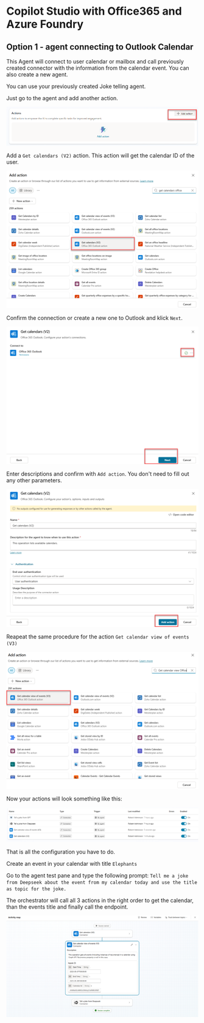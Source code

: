 # Copilot Studio with Office365 and Azure Foundry

## Option 1 - agent connecting to Outlook Calendar
This Agent will connect to user calendar or mailbox and call previously created connector with the information from the calendar event. You can also create a new agent.

You can use your previously created Joke telling agent.

Just go to the agent and add another action.

![alt text](main/imgs_mcs/cs_calendar1.png)

Add a `Get calendars (V2)` action. This action will get the calendar ID of the user.

![alt text](main/imgs_mcs/cs_calenddar2.png)

Confirm the connection or create a new one to Outlook and klick `Next`.

![alt text](main/imgs_mcs/cs_calendars3.png)

Enter descriptions and confirm with `Add action`. You don't need to fill out any other parameters.

![](main/imgs_mcs/cs_calendar4.png)

Reapeat the same procedure for the action `Get calendar view of events (V3)`

![alt text](main/imgs_mcs/cs_calendar5.png)

Now your actions will look something like this:

![](main/imgs_mcs/cs_calendar6.png)

That is all the configuration you have to do.

Create an event in your calendar with title `Elephants`

Go to the agent test pane and type the following prompt: `Tell me a joke from Deepseek about the event from my calendar today and use the title as topic for the joke.` 

The orchestrator will call all 3 actions in the right order to get the calendar, than the events title and finally call the endpoint.

![alt text](main/imgs_mcs/cs_calendar7.png)